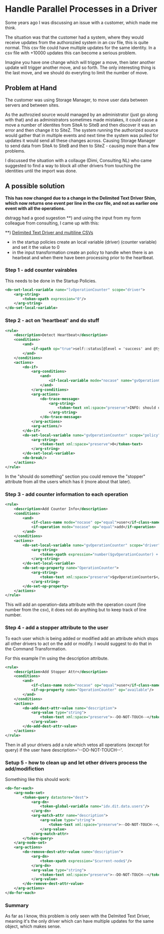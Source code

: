 # Handle Parallel Processes in a Driver
Some years ago I was discussing an issue with a customer, which made me think.

The situation was that the customer had a system, where they would receive updates from the authorozied system in an csv file, this is quite normal. This csv file could have multiple updates for the same identity. In a csv file with +10000 updates this can become a serious problem.

Imagine you have one change which will trigger a move, then later another update will trigger another move, and so forth. The only interesting thing is the last move, and we should do everyting to limit the number of move. 

## Problem at Hand
The customer was using Storage Manager, to move user data between servers and between sites. 

As the authrozied source would managed by an administrator (just go along with that) and as administrators sometimes made mistakes, it could cause a move a number of identites from SiteA to SiteB and then discover it was an error and then change it to SiteZ. The system running the authorized source would gather that in multiple events and next time the system was pulled for updates it would send all these changes across. Causing Storage Manager to send data from SiteA to SiteB and then to SiteZ - causing more than a few problems.

I discussed the situation with a collauge (Dimi, Consulting NL) who came suggested to find a way to block all other drivers from touching the identities until the import was done.

## A possible solution
**This has now changed due to a change in the Delimited Text Driver Shim, which now returns one event per line in the csv file, and not as earlier one event with all the operations.**

dstragg had a good sugestion **) and using the input from my form colleague from consulting, I came up with this:

**) [Delimited Text Driver and multiline CSVs](https://community.microfocus.com/cyberres/netiq-identity-governance-administration/idm/f/idm_discussion/516649/delimited-text-driver-and-multiline-csvs/1907282#1907282)

- in the startup policies create an local variable (driver) (counter variable) and set it the value to 0
- in the input transformation create an policy to handle when there is an hearbeat and when there have been processing prior to the heartbeat.



### Step 1 - add counter vairables
This needs to be done in the Startup Policies.
```xml
<do-set-local-variable name="lvOperationCounter" scope="driver">
    <arg-string>
        <token-xpath expression="0"/>
    </arg-string>
</do-set-local-variable>
```

### Step 2 - act on 'heartbeat' and do stuff
```xml
<rule>
    <description>Detect Heartbeat</description>
    <conditions>
        <and>
            <if-xpath op="true">self::status[@level = 'success' and @type = 'heartbeat']</if-xpath>
        </and>
    </conditions>
    <actions>
        <do-if>
            <arg-conditions>
                <and>
                    <if-local-variable mode="nocase" name="gvOperationCounter" op="not-equal">0</if-local-variable>
                </and>
            </arg-conditions>
            <arg-actions>
                <do-trace-message>
                    <arg-string>
                        <token-text xml:space="preserve">INFO: should do something here!</token-text>
                    </arg-string>
                </do-trace-message>
            </arg-actions>
            <arg-actions/>
        </do-if>
        <do-set-local-variable name="gvOperationCounter" scope="policy">
            <arg-string>
                <token-text xml:space="preserve">0</token-text>
            </arg-string>
        </do-set-local-variable>
        <do-break/>
    </actions>
</rule>
```
In the "should do something" section you could remove the "stopper" attribute from all the users which has it (more about that later).

### Step 3 - add counter information to each operation
```xml
<rule>
    <description>Add Counter Info</description>
    <conditions>
        <and>
            <if-class-name mode="nocase" op="equal">user</if-class-name>
            <if-operation mode="nocase" op="equal">add</if-operation>
        </and>
    </conditions>
    <actions>
        <do-set-local-variable name="gvOperationCounter" scope="driver">
            <arg-string>
                <token-xpath expression="number($gvOperationCounter) + 1"/>
            </arg-string>
        </do-set-local-variable>
        <do-set-op-property name="OperationCounter">
            <arg-string>
                <token-text xml:space="preserve">$gvOperationCounter$</token-text>
            </arg-string>
        </do-set-op-property>
    </actions>
</rule>
```

This will add an operation-data attribute with the operation count (line number from the csv), it does not do anything but to keep track of line number.

### Step 4 - add a stopper attribute to the user
To each user which is being added or modified add an attribute which stops all other drivers to act on the add or modify. I would suggest to do that in the Command Transformation.

For this example I'm using the description attribute.
```xml
<rule>
    <description>Add Stopper Attr</description>
    <conditions>
        <and>
            <if-class-name mode="nocase" op="equal">user</if-class-name>
            <if-op-property name="OperationCounter" op="available"/>
        </and>
    </conditions>
    <actions>
        <do-add-dest-attr-value name="description">
            <arg-value type="string">
                <token-text xml:space="preserve">--DO-NOT-TOUCH--</token-text>
            </arg-value>
        </do-add-dest-attr-value>
    </actions>
</rule>
```

Then in all your drivers add a rule which vetos all operations (except for query) if the user have description='--DO-NOT-TOUCH--'.

### Setup 5 - how to clean up and let other drivers process the add/modifiction
Something like this should work:
```xml
<do-for-each>
    <arg-node-set>
        <token-query datastore="dest">
            <arg-dn>
                <token-global-variable name="idv.dit.data.users"/>
            </arg-dn>
            <arg-match-attr name="description">
                <arg-value type="string">
                    <token-text xml:space="preserve">--DO-NOT-TOUCH--</token-text>
                </arg-value>
            </arg-match-attr>
        </token-query>
    </arg-node-set>
    <arg-actions>
        <do-remove-dest-attr-value name="description">
            <arg-dn>
                <token-xpath expression="$current-node$"/>
            </arg-dn>
            <arg-value type="string">
                <token-text xml:space="preserve">--DO-NOT-TOUCH--</token-text>
            </arg-value>
        </do-remove-dest-attr-value>
    </arg-actions>
</do-for-each>
```

### Summary
As far as I know, this problem is only seen with the Delmited Text Driver, meaning it's the only driver which can have multiple updates for the same object, which makes sense.